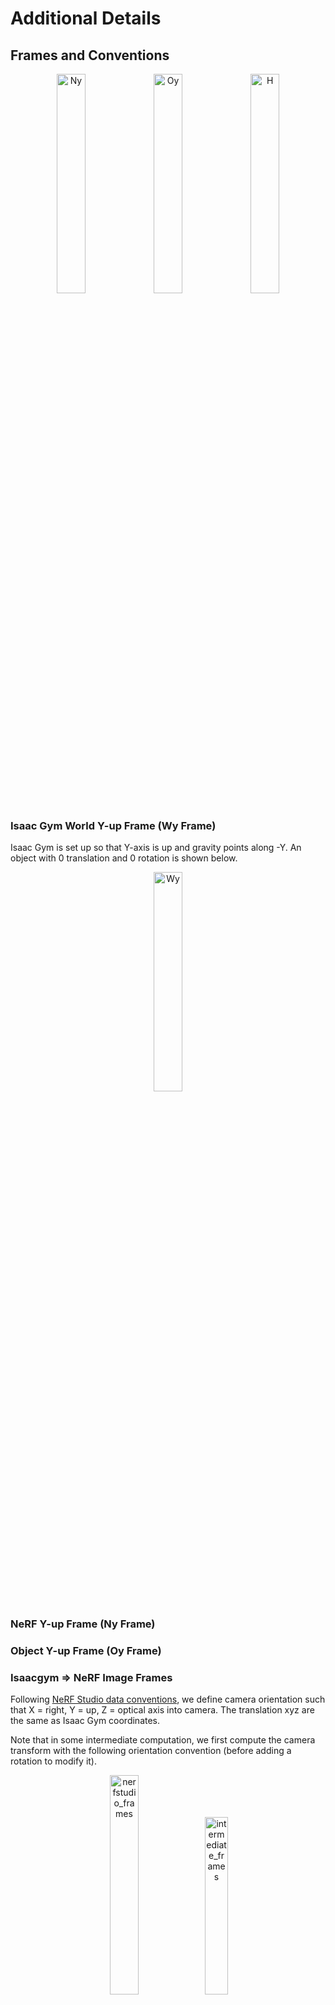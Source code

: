 # Additional Details

## Frames and Conventions

<p align="center">
  <img src="https://github.com/tylerlum/get_a_grip/assets/26510814/e12abaef-cbbe-4cb4-ae0a-0a25a7935708" alt="Ny" style="width:30%;">
  <img src="https://github.com/tylerlum/get_a_grip/assets/26510814/2274a609-7348-484e-9751-32f3bd04a60a" alt="Oy" style="width:30%;">
  <img src="https://github.com/tylerlum/get_a_grip/assets/26510814/2861558c-436f-4669-8a77-d187d6e57705" alt="H" style="width:30%;">
</p>

### Isaac Gym World Y-up Frame (Wy Frame)

Isaac Gym is set up so that Y-axis is up and gravity points along -Y. An object with 0 translation and 0 rotation is shown below.

<p align="center">
  <img src="https://github.com/tylerlum/get_a_grip/assets/26510814/507903bd-1e6d-4ac2-b4c5-fe68588c95b1" alt="Wy" style="width:30%;">
</p>

### NeRF Y-up Frame (Ny Frame)

### Object Y-up Frame (Oy Frame)

### Isaacgym => NeRF Image Frames

Following [NeRF Studio data conventions](https://docs.nerf.studio/quickstart/data_conventions.html), we define camera orientation such that X = right, Y = up, Z = optical axis into camera. The translation xyz are the same as Isaac Gym coordinates.

Note that in some intermediate computation, we first compute the camera transform with the following orientation convention (before adding a rotation to modify it).

<p align="center">
  <img src="https://github.com/tylerlum/get_a_grip/assets/26510814/5486b518-2abf-4009-bd7b-0ff58a7736aa" alt="nerfstudio_frames" style="width:30%;">
  <img src="https://github.com/tylerlum/get_a_grip/assets/26510814/b2bf5405-a5b4-4c44-824e-ffe591e6c1d4" alt="intermediate_frames" style="width:27%;">
</p>

## Robot

This codebase currently only supports the Allegro hand, which has four fingers.

Allegro wrist pose frame:

- The Allegro Hand's origin is roughly at the base of its middle finger, with Y-axis (Green) along the direction from middle finger to index finger and Z-axis (Blue) along the direction from middle finger base to tip. An Allegro hand with 0 translation, 0 rotation, and 0 joint angles is shown below.

<p align="center">
  <img src="https://github.com/tylerlum/get_a_grip/assets/26510814/bc383cc4-3710-4187-ac5d-d30e0a361453" alt="allegro_frame" style="width:30%;">
</p>

Allegro urdf links:

- link 0 - 3 is fore finger (link 3 tip is fore fingertip)

- link 4 - 7 is middle finger (link 7 tip is middle fingertip)

- link 8 - 11 is ring finger (link 11 tip is ring fingertip)

- link 12 - 15 is thumb (link 15 tip is thumbtip)

Allegro urdf details:

- The urdf comes from [simlabrobotics/allegro_hand_ros_v4](https://github.com/simlabrobotics/allegro_hand_ros_v4/blob/master/src/allegro_hand_description/allegro_hand_description_right.urdf)

- We modify the urdf to have 6 "virtual joints" (one each for translation xyz an rotation RPY), which allows us to move the gripper in 6 DOF (used to move the gripper during grasp evaluation)

## DexGraspNet

Many major components of the dataset generation code originated from [DexGraspNet](https://github.com/PKU-EPIC/DexGraspNet). For additional information about mesh processing, other hand models, and more, please refer to their repository.
